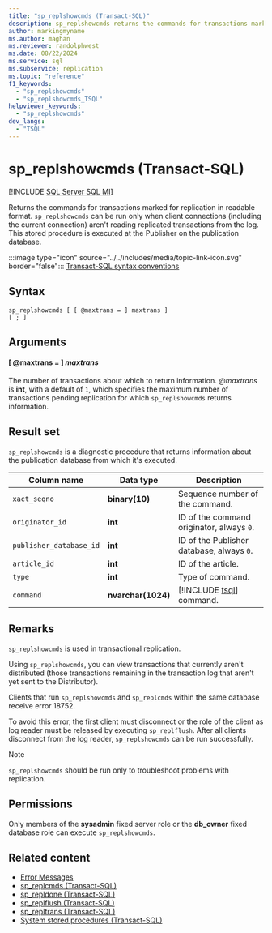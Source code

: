 ```yaml
---
title: "sp_replshowcmds (Transact-SQL)"
description: sp_replshowcmds returns the commands for transactions marked for replication in readable format.
author: markingmyname
ms.author: maghan
ms.reviewer: randolphwest
ms.date: 08/22/2024
ms.service: sql
ms.subservice: replication
ms.topic: "reference"
f1_keywords:
  - "sp_replshowcmds"
  - "sp_replshowcmds_TSQL"
helpviewer_keywords:
  - "sp_replshowcmds"
dev_langs:
  - "TSQL"
---
```

# sp_replshowcmds (Transact-SQL)

[!INCLUDE [SQL Server SQL MI](../../includes/applies-to-version/sql-asdbmi.md)]

Returns the commands for transactions marked for replication in readable format. `sp_replshowcmds` can be run only when client connections (including the current connection) aren't reading replicated transactions from the log. This stored procedure is executed at the Publisher on the publication database.

:::image type="icon" source="../../includes/media/topic-link-icon.svg" border="false"::: [Transact-SQL syntax conventions](../../t-sql/language-elements/transact-sql-syntax-conventions-transact-sql.md)

## Syntax

```syntaxsql
sp_replshowcmds [ [ @maxtrans = ] maxtrans ]
[ ; ]
```

## Arguments

#### [ @maxtrans = ] *maxtrans*

The number of transactions about which to return information. *@maxtrans* is **int**, with a default of `1`, which specifies the maximum number of transactions pending replication for which `sp_replshowcmds` returns information.

## Result set

`sp_replshowcmds` is a diagnostic procedure that returns information about the publication database from which it's executed.

| Column name | Data type | Description |
| --- | --- | --- |
| `xact_seqno` | **binary(10)** | Sequence number of the command. |
| `originator_id` | **int** | ID of the command originator, always `0`. |
| `publisher_database_id` | **int** | ID of the Publisher database, always `0`. |
| `article_id` | **int** | ID of the article. |
| `type` | **int** | Type of command. |
| `command` | **nvarchar(1024)** | [!INCLUDE [tsql](../../includes/tsql-md.md)] command. |

## Remarks

`sp_replshowcmds` is used in transactional replication.

Using `sp_replshowcmds`, you can view transactions that currently aren't distributed (those transactions remaining in the transaction log that aren't yet sent to the Distributor).

Clients that run `sp_replshowcmds` and `sp_replcmds` within the same database receive error 18752.

To avoid this error, the first client must disconnect or the role of the client as log reader must be released by executing `sp_replflush`. After all clients disconnect from the log reader, `sp_replshowcmds` can be run successfully.

> [!NOTE]  
> `sp_replshowcmds` should be run only to troubleshoot problems with replication.

## Permissions

Only members of the **sysadmin** fixed server role or the **db_owner** fixed database role can execute `sp_replshowcmds`.

## Related content

- [Error Messages](../native-client-odbc-error-messages/error-messages.md)
- [sp_replcmds (Transact-SQL)](sp-replcmds-transact-sql.md)
- [sp_repldone (Transact-SQL)](sp-repldone-transact-sql.md)
- [sp_replflush (Transact-SQL)](sp-replflush-transact-sql.md)
- [sp_repltrans (Transact-SQL)](sp-repltrans-transact-sql.md)
- [System stored procedures (Transact-SQL)](system-stored-procedures-transact-sql.md)
